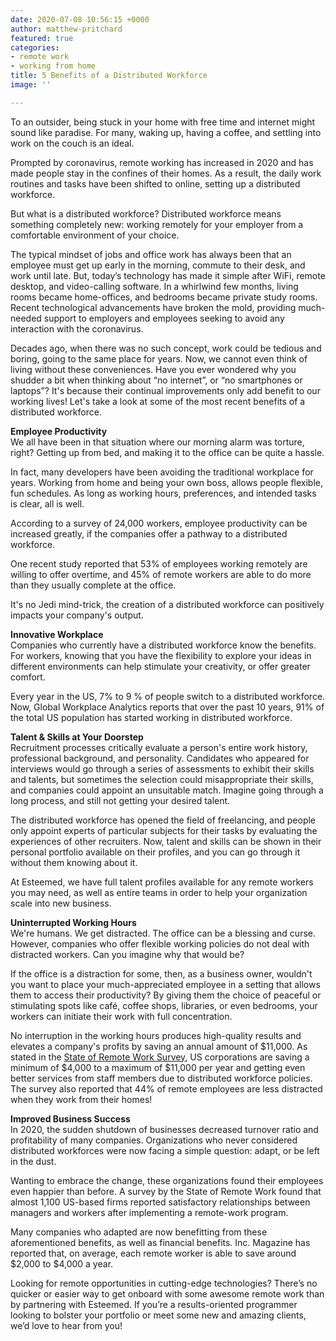 ```yaml
---
date: 2020-07-08 10:56:15 +0000
author: matthew-pritchard
featured: true
categories:
- remote work
- working from home
title: 5 Benefits of a Distributed Workforce
image: ''

---
```

To an outsider, being stuck in your home with free time and internet might sound like paradise. For many, waking up, having a coffee, and settling into work on the couch is an ideal.

Prompted by coronavirus, remote working has increased in 2020 and has made people stay in the confines of their homes. As a result, the daily work routines and tasks have been shifted to online, setting up a distributed workforce.

But what is a distributed workforce? Distributed workforce means something completely new: working remotely for your employer from a comfortable environment of your choice.

The typical mindset of jobs and office work has always been that an employee must get up early in the morning, commute to their desk, and work until late. But, today’s technology has made it simple after WiFi, remote desktop, and video-calling software. In a whirlwind few months, living rooms became home-offices, and bedrooms became private study rooms. Recent technological advancements have broken the mold, providing much-needed support to employers and employees seeking to avoid any interaction with the coronavirus.

Decades ago, when there was no such concept, work could be tedious and boring, going to the same place for years. Now, we cannot even think of living without these conveniences. Have you ever wondered why you shudder a bit when thinking about “no internet”, or “no smartphones or laptops”? It's because their continual improvements only add benefit to our working lives! Let's take a look at some of the most recent benefits of a distributed workforce.

**Employee Productivity**  
We all have been in that situation where our morning alarm was torture, right? Getting up from bed, and making it to the office can be quite a hassle.

In fact, many developers have been avoiding the traditional workplace for years. Working from home and being your own boss, allows people flexible, fun schedules. As long as working hours, preferences, and intended tasks is clear, all is well.

According to a survey of 24,000 workers, employee productivity can be increased greatly, if the companies offer a pathway to a distributed workforce.

One recent study reported that 53% of employees working remotely are willing to offer overtime, and 45% of remote workers are able to do more than they usually complete at the office.

It's no Jedi mind-trick, the creation of a distributed workforce can positively impacts your company's output.

**Innovative Workplace**  
Companies who currently have a distributed workforce know the benefits. For workers, knowing that you have the flexibility to explore your ideas in different environments can help stimulate your creativity, or offer greater comfort.

Every year in the US, 7% to 9 % of people switch to a distributed workforce. Now, Global Workplace Analytics reports that over the past 10 years, 91% of the total US population has started working in distributed workforce.

**Talent & Skills at Your Doorstep**  
Recruitment processes critically evaluate a person's entire work history, professional background, and personality. Candidates who appeared for interviews would go through a series of assessments to exhibit their skills and talents, but sometimes the selection could misappropriate their skills, and companies could appoint an unsuitable match. Imagine going through a long process, and still not getting your desired talent.

The distributed workforce has opened the field of freelancing, and people only appoint experts of particular subjects for their tasks by evaluating the experiences of other recruiters. Now, talent and skills can be shown in their personal portfolio available on their profiles, and you can go through it without them knowing about it.

At Esteemed, we have full talent profiles available for any remote workers you may need, as well as entire teams in order to help your organization scale into new business.

**Uninterrupted Working Hours**  
We're humans. We get distracted. The office can be a blessing and curse. However, companies who offer flexible working policies do not deal with distracted workers. Can you imagine why that would be?

If the office is a distraction for some, then, as a business owner, wouldn't you want to place your much-appreciated employee in a setting that allows them to access their productivity? By giving them the choice of peaceful or stimulating spots like café, coffee shops, libraries, or even bedrooms, your workers can initiate their work with full concentration.

No interruption in the working hours produces high-quality results and elevates a company's profits by saving an annual amount of $11,000. As stated in the [State of Remote Work Survey](https://www.owllabs.com/state-of-remote-work/2019), US corporations are saving a minimum of $4,000 to a maximum of $11,000 per year and getting even better services from staff members due to distributed workforce policies. The survey also reported that 44% of remote employees are less distracted when they work from their homes!

**Improved Business Success**  
In 2020, the sudden shutdown of businesses decreased turnover ratio and profitability of many companies. Organizations who never considered distributed workforces were now facing a simple question: adapt, or be left in the dust.

Wanting to embrace the change, these organizations found their employees even happier than before. A survey by the State of Remote Work found that almost 1,100 US-based firms reported satisfactory relationships between managers and workers after implementing a remote-work program.

Many companies who adapted are now benefitting from these aforementioned benefits, as well as financial benefits. Inc. Magazine has reported that, on average, each remote worker is able to save around $2,000 to $4,000 a year.

Looking for remote opportunities in cutting-edge technologies? There’s no quicker or easier way to get onboard with some awesome remote work than by partnering with Esteemed. If you’re a results-oriented programmer looking to bolster your portfolio or meet some new and amazing clients, we’d love to hear from you!